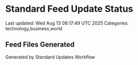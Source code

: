 # Standard Feed Update Status
Last updated: Wed Aug 13 08:17:49 UTC 2025
Categories: technology,business,world

## Feed Files Generated

Generated by Standard Updates Workflow
